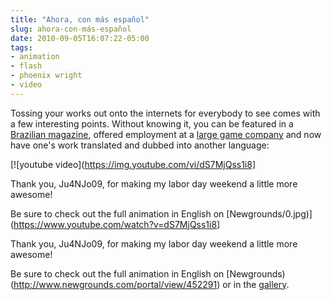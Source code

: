 ```yaml
---
title: "Ahora, con más español"
slug: ahora-con-más-español
date: 2010-09-05T16:07:22-05:00
tags:
- animation
- flash
- phoenix wright
- video
---
```

Tossing your works out onto the internets for everybody to see comes with a few interesting points. Without knowing it, you can be featured in a [Brazilian magazine](http://dxprog.com/entry/holy-crap/), offered employment at a [large game company](http://dxprog.com/entry/welcome-to-the-brawl-of-the-century/#comments) and now have one's work translated and dubbed into another language:

[![youtube video](https://img.youtube.com/vi/dS7MjQss1i8]

Thank you, Ju4NJo09, for making my labor day weekend a little more awesome! 

Be sure to check out the full animation in English on [Newgrounds/0.jpg)](https://www.youtube.com/watch?v=dS7MjQss1i8]

Thank you, Ju4NJo09, for making my labor day weekend a little more awesome! 

Be sure to check out the full animation in English on [Newgrounds)(http://www.newgrounds.com/portal/view/452291) or in the [gallery](http://dxprog.com/gallery/4/).
